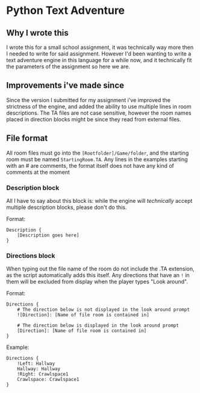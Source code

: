 # Python Text Adventure

## Why I wrote this
I wrote this for a small school assignment, it was technically way more then I needed to write for said assignment. However I'd been wanting to write a text adventure engine in this language for a while now, and it technically fit the parameters of the assignment so here we are. 

## Improvements i've made since
Since the version I submitted for my assignment i've improved the strictness of the engine, and added the ability to use multiple lines in room descriptions. The TA files are not case sensitive, however the room names placed in direction blocks might be since they read from external files.

## File format

All room files must go into the `[Rootfolder]/Game/folder`, and the starting room must be named `StartingRoom.TA`. Any lines in the examples starting with an # are comments, the format itself does not have any kind of comments at the moment

### Description block
All I have to say about this block is: while the engine will *technically* accept multiple description blocks, please don't do this. 

Format:

```
Description {
    [Description goes here]
}
```

### Directions block

When typing out the file name of the room do not include the .TA extension, as the script automatically adds this itself. Any directions that have an  `!` in them will be excluded from display when the player types "Look around". 

Format:

```
Directions {
    # The direction below is not displayed in the look around prompt
    ![Direction]: [Name of file room is contained in]

    # The direction below is displayed in the look around prompt
    [Direction]: [Name of file room is contained in]
}
```

Example:

```
Directions {
    !Left: Hallway
    Hallway: Hallway
    !Right: Crawlspace1
    Crawlspace: Crawlspace1
}
```